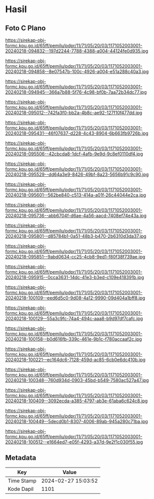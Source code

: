 # Hasil

## Foto C Plano

https://sirekap-obj-formc.kpu.go.id/65ff/pemilu/pdpr/11/71/05/20/03/1171052003001-20240218-094832--197d2244-7788-4388-a004-44124fe0d935.jpg

https://sirekap-obj-formc.kpu.go.id/65ff/pemilu/pdpr/11/71/05/20/03/1171052003001-20240218-094858--8e07547b-100c-4926-a004-e51a288c40a3.jpg

https://sirekap-obj-formc.kpu.go.id/65ff/pemilu/pdpr/11/71/05/20/03/1171052003001-20240218-094945--366a7b88-5f76-4c98-bf0b-7aa72b34dc77.jpg

https://sirekap-obj-formc.kpu.go.id/65ff/pemilu/pdpr/11/71/05/20/03/1171052003001-20240218-095012--742fa3f0-bb2a-4b8c-ae92-127f10f477dd.jpg

https://sirekap-obj-formc.kpu.go.id/65ff/pemilu/pdpr/11/71/05/20/03/1171052003001-20240218-095431--46f07637-d228-4c43-8904-6b663fb9726b.jpg

https://sirekap-obj-formc.kpu.go.id/65ff/pemilu/pdpr/11/71/05/20/03/1171052003001-20240218-095506--42cbcda8-1dcf-4afb-9e9d-9c8ef0110df4.jpg

https://sirekap-obj-formc.kpu.go.id/65ff/pemilu/pdpr/11/71/05/20/03/1171052003001-20240218-095529--dd64a3e9-8426-49bf-8a23-5656b91c9c90.jpg

https://sirekap-obj-formc.kpu.go.id/65ff/pemilu/pdpr/11/71/05/20/03/1171052003001-20240218-095601--562be840-c513-414a-a01f-26c44044e2ca.jpg

https://sirekap-obj-formc.kpu.go.id/65ff/pemilu/pdpr/11/71/05/20/03/1171052003001-20240218-095736--abb6704f-d6ae-4a56-aacd-7408ef74e43a.jpg

https://sirekap-obj-formc.kpu.go.id/65ff/pemilu/pdpr/11/71/05/20/03/1171052003001-20240218-095801--d85784b1-0a51-48b3-b470-2b6310d3da37.jpg

https://sirekap-obj-formc.kpu.go.id/65ff/pemilu/pdpr/11/71/05/20/03/1171052003001-20240218-095851--9abd0634-cc25-4cb8-9ed1-f80f38f739ae.jpg

https://sirekap-obj-formc.kpu.go.id/65ff/pemilu/pdpr/11/71/05/20/03/1171052003001-20240218-095915--0cca3631-14dc-41e3-b3ed-c109e418391b.jpg

https://sirekap-obj-formc.kpu.go.id/65ff/pemilu/pdpr/11/71/05/20/03/1171052003001-20240218-100109--eed6d5c0-9d08-4a12-9990-09d404a1bff8.jpg

https://sirekap-obj-formc.kpu.go.id/65ff/pemilu/pdpr/11/71/05/20/03/1171052003001-20240218-100129--55a3c9fc-74a4-494c-aaa8-b9d97df7cafc.jpg

https://sirekap-obj-formc.kpu.go.id/65ff/pemilu/pdpr/11/71/05/20/03/1171052003001-20240218-100158--b0d616fb-339c-461e-9b1c-f780accaaf2c.jpg

https://sirekap-obj-formc.kpu.go.id/65ff/pemilu/pdpr/11/71/05/20/03/1171052003001-20240218-100221--ec164dc6-7128-459d-ac85-6cb0e6dc410b.jpg

https://sirekap-obj-formc.kpu.go.id/65ff/pemilu/pdpr/11/71/05/20/03/1171052003001-20240218-100348--760d934d-0903-45bd-b549-7580ac527a47.jpg

https://sirekap-obj-formc.kpu.go.id/65ff/pemilu/pdpr/11/71/05/20/03/1171052003001-20240218-100409--3092ecda-a385-4797-ab3e-61aba6c624c8.jpg

https://sirekap-obj-formc.kpu.go.id/65ff/pemilu/pdpr/11/71/05/20/03/1171052003001-20240218-100449--5decd0b1-8307-4006-89ab-945a280c71ba.jpg

https://sirekap-obj-formc.kpu.go.id/65ff/pemilu/pdpr/11/71/05/20/03/1171052003001-20240218-100512--e1664ed7-e05f-4293-a37d-9e2f1c030f55.jpg


## Metadata

| Key        | Value               |
| ---------- | ------------------- |
| Time Stamp | 2024-02-27 15:03:52 |
| Kode Dapil | 1101                |



